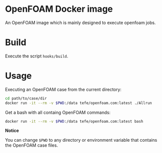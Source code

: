 # OpenFOAM Docker image

An OpenFOAM image which is mainly designed to execute openfoam jobs.

# Build

Execute the script `hooks/build`.

# Usage

Executing an OpenFOAM case from the current directory:
```bash
cd path/to/case/dir
docker run -it --rm -v $PWD:/data tefe/openfoam.com:latest ./Allrun   
```

Get a bash with all containg OpenFOAM commands:
```bash
docker run -it --rm -v $PWD:/data tefe/openfoam.com:latest bash    
```

**Notice**

You can change ```$PWD``` to any directory or environment variable that contains the OpenFOAM case files.

